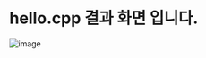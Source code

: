 # hello.cpp 결과 화면 입니다.

![image](https://github.com/user-attachments/assets/84d89de6-9478-4751-9500-748adecbc175)
